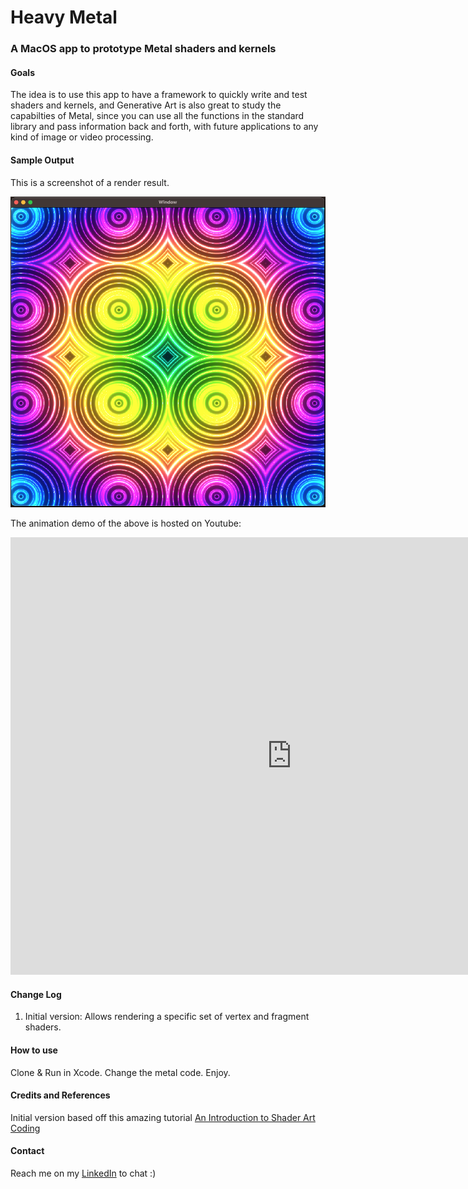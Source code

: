 # Heavy Metal
### A MacOS app to prototype Metal shaders and kernels

#### Goals

The idea is to use this app to have a framework to quickly write and test shaders and kernels, and Generative Art is also great to study the capabilties of Metal, since you can use all the functions in the standard library and pass information back and forth, with future applications to any kind of image or video processing.

#### Sample Output

This is a screenshot of a render result. 

![Generative Art Animation Still](media-docs/screenshot.png?raw=true "Generative Art Animation Still")

The animation demo of the above is hosted on Youtube:

<iframe width="900" height="700" src="https://www.youtube.com/embed/5R1qMF2lUnI" title="YouTube video player" frameborder="0" allow="accelerometer; autoplay; clipboard-write; encrypted-media; gyroscope; picture-in-picture; web-share" allowfullscreen></iframe>

#### Change Log

1. Initial version: Allows rendering a specific set of vertex and fragment shaders.

#### How to use

Clone & Run in Xcode. Change the metal code. Enjoy.

#### Credits and References

Initial version based off this amazing tutorial [An Introduction to Shader Art Coding](https://youtu.be/f4s1h2YETNY)

#### Contact

Reach me on my [LinkedIn](https://linkedin.com/in/saft) to chat :)
